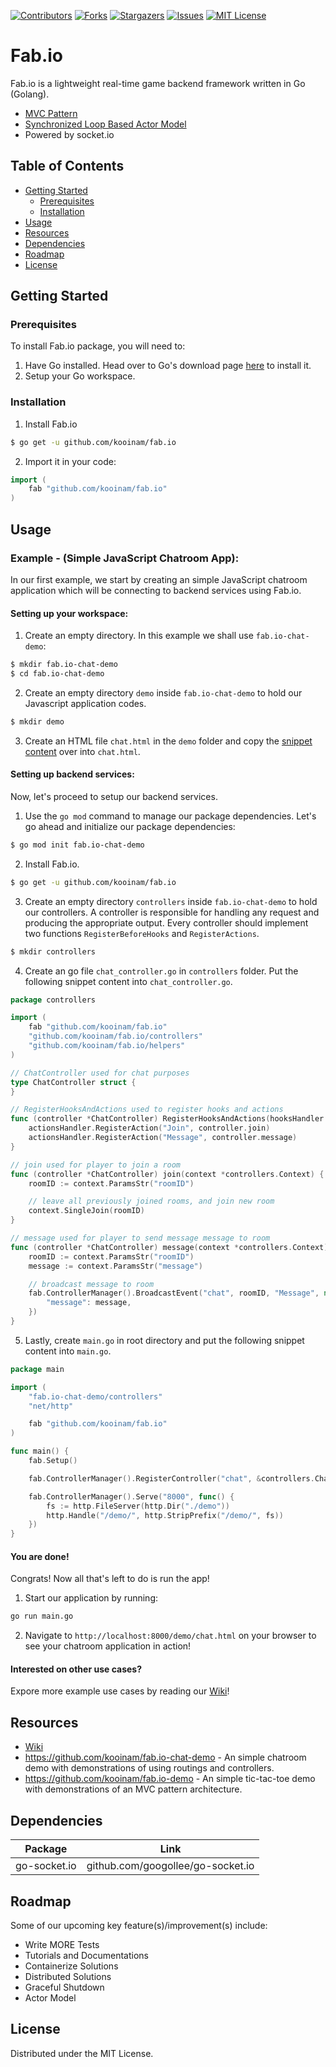 <!-- PROJECT SHIELDS -->
[![Contributors][contributors-shield]][contributors-url]
[![Forks][forks-shield]][forks-url]
[![Stargazers][stars-shield]][stars-url]
[![Issues][issues-shield]][issues-url]
[![MIT License][license-shield]][license-url]

<!-- MARKDOWN LINKS & IMAGES -->
<!-- https://www.markdownguide.org/basic-syntax/#reference-style-links -->
[contributors-shield]: https://img.shields.io/github/contributors/kooinam/fab.io.svg?style=flat-square
[contributors-url]: https://github.com/kooinam/fab.io/graphs/contributors
[forks-shield]: https://img.shields.io/github/forks/kooinam/fab.io.svg?style=flat-square
[forks-url]: https://github.com/kooinam/fab.io/network/members
[stars-shield]: https://img.shields.io/github/stars/kooinam/fab.io.svg?style=flat-square
[stars-url]: https://github.com/kooinam/fab.io/stargazers
[issues-shield]: https://img.shields.io/github/issues/kooinam/fab.io.svg?style=flat-square
[issues-url]: https://github.com/kooinam/fab.io/issues
[license-shield]: https://img.shields.io/github/license/kooinam/fab.io.svg?style=flat-square
[license-url]: https://github.com/kooinam/fab.io/blob/master/LICENSE.txt

# Fab.io
Fab.io is a lightweight real-time game backend framework written in Go (Golang).

  - [MVC Pattern](https://github.com/kooinam/fab.io/wiki)
  - [Synchronized Loop Based Actor Model](https://github.com/kooinam/fab.io/wiki/2.-Actor-Model)
  - Powered by socket.io

## Table of Contents
* [Getting Started](#getting-started)
  * [Prerequisites](#prerequisites)
  * [Installation](#installation)
* [Usage](#usage)
* [Resources](#resources)
* [Dependencies](#dependencies)
* [Roadmap](#roadmap)
* [License](#license)

## Getting Started

### Prerequisites

To install Fab.io package, you will need to:
1. Have Go installed. Head over to Go's download page [here](https://golang.org/dl/) to install it.
2. Setup your Go workspace.

### Installation

1. Install Fab.io
```sh
$ go get -u github.com/kooinam/fab.io
```
2. Import it in your code:
```go
import (
	fab "github.com/kooinam/fab.io"
)
```

## Usage
### Example - (Simple JavaScript Chatroom App):
In our first example, we start by creating an simple JavaScript chatroom application which will be connecting to backend services using Fab.io.
#### Setting up your workspace:
1. Create an empty directory. In this example we shall use `fab.io-chat-demo`:
```sh
$ mkdir fab.io-chat-demo
$ cd fab.io-chat-demo
```
2. Create an empty directory `demo` inside `fab.io-chat-demo` to hold our Javascript application codes.
```sh
$ mkdir demo
```
3. Create an HTML file `chat.html` in the `demo` folder and copy the [snippet content](https://raw.githubusercontent.com/kooinam/fab.io-chat-demo/master/demo/chat.html) over into `chat.html`.

#### Setting up backend services:
Now, let's proceed to setup our backend services.
1. Use the `go mod` command to manage our package dependencies. Let's go ahead and initialize our package dependencies:
```sh
$ go mod init fab.io-chat-demo
```
2. Install Fab.io.
```sh
$ go get -u github.com/kooinam/fab.io
```
3. Create an empty directory `controllers` inside `fab.io-chat-demo` to hold our controllers. A controller is responsible for handling any request and producing the appropriate output. Every controller should implement two functions `RegisterBeforeHooks` and `RegisterActions`.
```sh
$ mkdir controllers
```
4. Create an go file `chat_controller.go` in `controllers` folder. Put the following snippet content into `chat_controller.go`.
```go
package controllers

import (
	fab "github.com/kooinam/fab.io"
	"github.com/kooinam/fab.io/controllers"
	"github.com/kooinam/fab.io/helpers"
)

// ChatController used for chat purposes
type ChatController struct {
}

// RegisterHooksAndActions used to register hooks and actions
func (controller *ChatController) RegisterHooksAndActions(hooksHandler *controllers.HooksHandler, actionsHandler *controllers.ActionsHandler) {
	actionsHandler.RegisterAction("Join", controller.join)
	actionsHandler.RegisterAction("Message", controller.message)
}

// join used for player to join a room
func (controller *ChatController) join(context *controllers.Context) {
	roomID := context.ParamsStr("roomID")

	// leave all previously joined rooms, and join new room
	context.SingleJoin(roomID)
}

// message used for player to send message message to room
func (controller *ChatController) message(context *controllers.Context) {
	roomID := context.ParamsStr("roomID")
	message := context.ParamsStr("message")

	// broadcast message to room
	fab.ControllerManager().BroadcastEvent("chat", roomID, "Message", nil, helpers.H{
		"message": message,
	})
}
```
5. Lastly, create `main.go` in root directory and put the following snippet content into `main.go`.
```go
package main

import (
	"fab.io-chat-demo/controllers"
	"net/http"

	fab "github.com/kooinam/fab.io"
)

func main() {
	fab.Setup()

	fab.ControllerManager().RegisterController("chat", &controllers.ChatController{})

	fab.ControllerManager().Serve("8000", func() {
		fs := http.FileServer(http.Dir("./demo"))
		http.Handle("/demo/", http.StripPrefix("/demo/", fs))
	})
}
```

#### You are done!
Congrats! Now all that's left to do is run the app!
1. Start our application by running:
```sh
go run main.go
```
2. Navigate to `http://localhost:8000/demo/chat.html` on your browser to see your chatroom application in action!

#### Interested on other use cases?
Expore more example use cases by reading our [Wiki](https://github.com/kooinam/fab.io/wiki)!

## Resources
- [Wiki](https://github.com/kooinam/fab.io/wiki)
- https://github.com/kooinam/fab.io-chat-demo - An simple chatroom demo with demonstrations of using routings and controllers.
- https://github.com/kooinam/fab.io-demo - An simple tic-tac-toe demo with demonstrations of an MVC pattern architecture.

## Dependencies
| Package | Link |
| ------ | ------ |
| go-socket.io | github.com/googollee/go-socket.io |

## Roadmap
Some of our upcoming key feature(s)/improvement(s) include:
 - Write MORE Tests
 - Tutorials and Documentations
 - Containerize Solutions
 - Distributed Solutions
 - Graceful Shutdown
 - Actor Model

## License

Distributed under the MIT License.

[//]: # (These are reference links used in the body of this note and get stripped out when the markdown processor does its job. There is no need to format nicely because it shouldn't be seen. Thanks SO - http://stackoverflow.com/questions/4823468/store-comments-in-markdown-syntax)


   [dill]: <https://github.com/joemccann/dillinger>
   [git-repo-url]: <https://github.com/joemccann/dillinger.git>
   [john gruber]: <http://daringfireball.net>
   [df1]: <http://daringfireball.net/projects/markdown/>
   [markdown-it]: <https://github.com/markdown-it/markdown-it>
   [Ace Editor]: <http://ace.ajax.org>
   [node.js]: <http://nodejs.org>
   [Twitter Bootstrap]: <http://twitter.github.com/bootstrap/>
   [jQuery]: <http://jquery.com>
   [@tjholowaychuk]: <http://twitter.com/tjholowaychuk>
   [express]: <http://expressjs.com>
   [AngularJS]: <http://angularjs.org>
   [Gulp]: <http://gulpjs.com>

   [PlDb]: <https://github.com/joemccann/dillinger/tree/master/plugins/dropbox/README.md>
   [PlGh]: <https://github.com/joemccann/dillinger/tree/master/plugins/github/README.md>
   [PlGd]: <https://github.com/joemccann/dillinger/tree/master/plugins/googledrive/README.md>
   [PlOd]: <https://github.com/joemccann/dillinger/tree/master/plugins/onedrive/README.md>
   [PlMe]: <https://github.com/joemccann/dillinger/tree/master/plugins/medium/README.md>
   [PlGa]: <https://github.com/RahulHP/dillinger/blob/master/plugins/googleanalytics/README.md>
